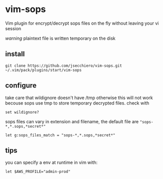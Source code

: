 # vim-sops

Vim plugin for encrypt/decrypt sops files on the fly without leaving your vi session

_warning_ plaintext file is written temporary on the disk

## install

```
git clone https://github.com/jsecchiero/vim-sops.git ~/.vim/pack/plugins/start/vim-sops
```

## configure

take care that wildignore doesn't have /tmp otherwise this will not work  
becouse sops use tmp to store temporary decrypted files. check with  

```
set wildignore?
```

sops files can vary in extension and filename, the default file are `"sops-*,*.sops,*secret*"`  

```
let g:sops_files_match = "sops-*,*.sops,*secret*"
```

## tips

you can specify a env at runtime in vim with:  

```
let $AWS_PROFILE="admin-prod"
```
